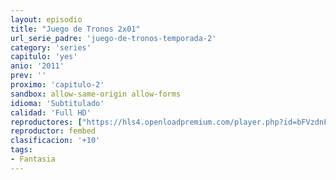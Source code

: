 ```yaml
---
layout: episodio
title: "Juego de Tronos 2x01"
url_serie_padre: 'juego-de-tronos-temporada-2'
category: 'series'
capitulo: 'yes'
anio: '2011'
prev: ''
proximo: 'capitulo-2'
sandbox: allow-same-origin allow-forms
idioma: 'Subtitulado'
calidad: 'Full HD'
reproductores: ["https://hls4.openloadpremium.com/player.php?id=bFVzdnFtbTRVZFI2TjFYc0dKMkJ6bE5kcGxVZk1yWlhvL0UvRTVFWU45L0ZadVdjaGs2REVNRU12K0g4U2pHVG5MU2VMcGJXUnZMbDVjRjAyeGRMQUE9PQ&sub=https://sub.cuevana2.io/vtt-sub/sub7/Game.Of.Thrones.S02E01.vtt"]
reproductor: fembed
clasificacion: '+10'
tags:
- Fantasia
---
```












